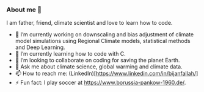 ### About me 👋
I am father, friend, climate scientist and love to learn how to code.

- 🔭 I’m currently working on downscaling and bias adjustment of climate model simulations using Regional Climate models, statistical methods and Deep Learning. 
- 🌱 I’m currently learning how to code with C.
- 👯 I’m looking to collaborate on coding for saving the planet Earth.
- 💬 Ask me about climate science, global warming and climate data.
- 📫 How to reach me: (LinkedIn)[https://www.linkedin.com/in/bijanfallah/]
- ⚡ Fun fact: I play soccer at https://www.borussia-pankow-1960.de/. 
